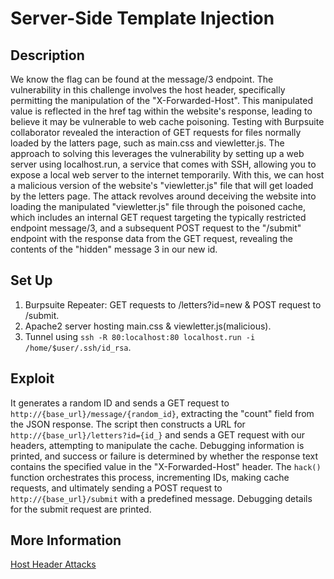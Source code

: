 # Server-Side Template Injection

## Description

We know the flag can be found at the message/3 endpoint. The vulnerability in this challenge involves the host header, specifically permitting the manipulation of the "X-Forwarded-Host". This manipulated value is reflected in the href tag within the website's response, leading to believe it may be vulnerable to web cache poisoning. Testing with Burpsuite collaborator revealed the interaction of GET requests for files normally loaded by the latters page, such as main.css and viewletter.js. The approach to solving this leverages the vulnerability by setting up a web server using localhost.run, a service that comes with SSH, allowing you to expose a local web server to the internet temporarily. With this, we can host a malicious version of the website's "viewletter.js" file that will get loaded by the letters page. The attack revolves around deceiving the website into loading the manipulated "viewletter.js" file through the poisoned cache, which includes an internal GET request targeting the typically restricted endpoint message/3, and a subsequent POST request to the "/submit" endpoint with the response data from the GET request, revealing the contents of the "hidden" message 3 in our new id.

## Set Up

1. Burpsuite Repeater: GET requests to /letters?id=new & POST request to /submit.
2. Apache2 server hosting main.css & viewletter.js(malicious).
3. Tunnel using `ssh -R 80:localhost:80 localhost.run -i /home/$user/.ssh/id_rsa`.

## Exploit

It generates a random ID and sends a GET request to `http://{base_url}/message/{random_id}`, extracting the "count" field from the JSON response. The script then constructs a URL for `http://{base_url}/letters?id={id_}` and sends a GET request with our headers, attempting to manipulate the cache. Debugging information is printed, and success or failure is determined by whether the response text contains the specified value in the "X-Forwarded-Host" header. The `hack()` function orchestrates this process, incrementing IDs, making cache requests, and ultimately sending a POST request to `http://{base_url}/submit` with a predefined message. Debugging details for the submit request are printed.

## More Information

[Host Header Attacks](https://portswigger.net/web-security/host-header)

